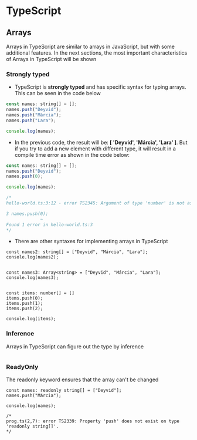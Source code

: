 # TypeScript

## Arrays

Arrays in TypeScript are similar to arrays in JavaScript, but with some additional features. In the next sections, the most important characteristics of Arrays in TypeScript will be shown

### Strongly typed

* TypeScript is **strongly typed** and has specific syntax for typing arrays. This can be seen in the code below

```js
const names: string[] = [];
names.push("Deyvid");
names.push("Márcia");
names.push("Lara");

console.log(names);
```

* In the previous code, the result will be: **[ 'Deyvid', 'Márcia', 'Lara' ]**. But if you try to add a new element with different type, it will result in a compile time error as shown in the code below:

```js
const names: string[] = [];
names.push("Deyvid");
names.push(0);

console.log(names);

/*
hello-world.ts:3:12 - error TS2345: Argument of type 'number' is not assignable to parameter of type 'string'.

3 names.push(0);
             ~
Found 1 error in hello-world.ts:3
*/
```

* There are other syntaxes for implementing arrays in TypeScript

```
const names2: string[] = ["Deyvid", "Márcia", "Lara"];
console.log(names2);


const names3: Array<string> = ["Deyvid", "Márcia", "Lara"];
console.log(names3);


const items: number[] = []
items.push(0);
items.push(1);
items.push(2);

console.log(items);
```

### Inference

Arrays in TypeScript can figure out the type by inference

```
```

### ReadyOnly

The readonly keyword ensures that the array can't be changed

```
const names: readonly string[] = ["Deyvid"];
names.push("Márcia");

console.log(names);

/*
prog.ts(2,7): error TS2339: Property 'push' does not exist on type 'readonly string[]'.
*/
```

<!--
# TypeScript
## Arrays
### ReadyOnly
----------------------------------------------

# TypeScript
## Arrays
### Strongly typed
### Inference
### ReadyOnly
-->